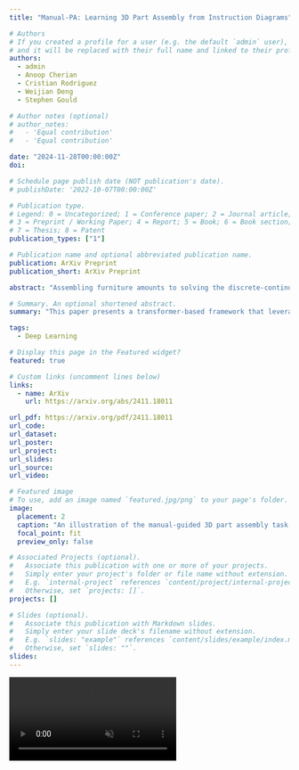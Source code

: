 ```yaml
---
title: "Manual-PA: Learning 3D Part Assembly from Instruction Diagrams"

# Authors
# If you created a profile for a user (e.g. the default `admin` user), write the username (folder name) here
# and it will be replaced with their full name and linked to their profile.
authors:
  - admin
  - Anoop Cherian
  - Cristian Rodriguez
  - Weijian Deng
  - Stephen Gould

# Author notes (optional)
# author_notes:
#   - 'Equal contribution'
#   - 'Equal contribution'

date: "2024-11-28T00:00:00Z"
doi:

# Schedule page publish date (NOT publication's date).
# publishDate: '2022-10-07T00:00:00Z'

# Publication type.
# Legend: 0 = Uncategorized; 1 = Conference paper; 2 = Journal article;
# 3 = Preprint / Working Paper; 4 = Report; 5 = Book; 6 = Book section;
# 7 = Thesis; 8 = Patent
publication_types: ["1"]

# Publication name and optional abbreviated publication name.
publication: ArXiv Preprint
publication_short: ArXiv Preprint

abstract: "Assembling furniture amounts to solving the discrete-continuous optimization task of selecting the furniture parts to assemble and estimating their connecting poses in a physically realistic manner. The problem is hampered by its combinatorially large yet sparse solution space thus making learning to assemble a challenging task for current machine learning models. In this paper, we attempt to solve this task by leveraging the assembly instructions provided in diagrammatic manuals that typically accompany the furniture parts. Our key insight is to use the cues in these diagrams to split the problem into discrete and continuous phases. Specifically, we present Manual-PA, a transformer-based instruction Manual-guided 3D Part Assembly framework that learns to semantically align 3D parts with their illustrations in the manuals using a contrastive learning backbone towards predicting the assembly order and infers the 6D pose of each part via relating it to the final furniture depicted in the manual. To validate the efficacy of our method, we conduct experiments on the benchmark PartNet dataset. Our results show that using the diagrams and the order of the parts lead to significant improvements in assembly performance against the state of the art. Further, Manual-PA demonstrates strong generalization to real-world IKEA furniture assembly on the IKEA-Manual dataset."

# Summary. An optional shortened abstract.
summary: "This paper presents a transformer-based framework that leverages instructional diagrams to guide 3D part assembly, addressing challenges in sequencing and pose estimation. Using contrastive learning and cross-modal attention, it aligns 2D manual steps with 3D parts, predicts assembly order, and refines poses, achieving state-of-the-art performance on PartNet and IKEA-Manual datasets. The method demonstrates strong generalization to real-world scenarios, significantly improving accuracy and robustness in automated assembly tasks. (Generated by ChatGPT4o)."

tags:
  - Deep Learning

# Display this page in the Featured widget?
featured: true

# Custom links (uncomment lines below)
links:
  - name: ArXiv
    url: https://arxiv.org/abs/2411.18011

url_pdf: https://arxiv.org/pdf/2411.18011
url_code:
url_dataset:
url_poster:
url_project:
url_slides:
url_source:
url_video:

# Featured image
# To use, add an image named `featured.jpg/png` to your page's folder.
image:
  placement: 2
  caption: "An illustration of the manual-guided 3D part assembly task. Given (a) a diagrammatic manual book demonstrating the step-by-step assembly process and (b) a set of texture-less furniture parts, the goal is to (c) infer the order of parts for the assembly from the manual sequence and predict the 6DoF pose for each part such that the spatially transformed parts assembles the furniture described in the manual."
  focal_point: fit
  preview_only: false

# Associated Projects (optional).
#   Associate this publication with one or more of your projects.
#   Simply enter your project's folder or file name without extension.
#   E.g. `internal-project` references `content/project/internal-project/index.md`.
#   Otherwise, set `projects: []`.
projects: []

# Slides (optional).
#   Associate this publication with Markdown slides.
#   Simply enter your slide deck's filename without extension.
#   E.g. `slides: "example"` references `content/slides/example/index.md`.
#   Otherwise, set `slides: ""`.
slides:
---
```


<video controls muted loop autoplay>
  <source src="animation_composed_rotate.mp4" type="video/mp4">
</video>

